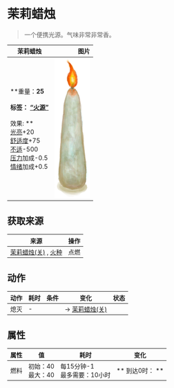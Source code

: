 # 茉莉蜡烛  
> 一个便携光源。气味非常非常香。  
  
  茉莉蜡烛  |   图片   
 ----  |  ----:   
 **重量：**25<br><br>**标签：**	[“火源”](tag_FireSource.md)<br><br>** 效果: **<br>[光亮](Light.md)+20<br>[舒适度](Comfort.md)+75<br>[不适](Discomfort.md)-500<br>[压力](Stress.md)加成-0.5<br>[情绪](Morale.md)加成+0.5  |  ![](Sprite/CandleOnJasmine.png)   
  
## 获取来源  
来源  |  操作  
----  |  ----  
[茉莉蜡烛(关)](CandleJasmineOff.md) , [火种](TinderLit.md)  |  点燃  
## 动作  
动作  |  耗时  |  条件  |  变化  |  状态  
----  |  ----  |  ----  |  ----  |  ----  
熄灭<br>  |  -  |    |  → [茉莉蜡烛(关)](CandleJasmineOff.md)<br>  |    
## 属性   
属性  |  值  |  耗时  |  变化  
----  |  ----  |  ----  |  ----  
燃料  |  初始：40<br>最大：40  |  每15分钟-1<br>最多需要：10小时  |  ** 到达0时： **  
